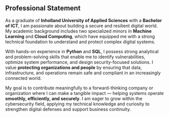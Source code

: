 ## **Professional Statement**

As a graduate of **Inholland University of Applied Sciences** with a **Bachelor of ICT**, I am passionate about building a secure and resilient digital world. My academic background includes two specialized minors in **Machine Learning** and **Cloud Computing**, which have equipped me with a strong technical foundation to understand and protect complex digital systems.

With hands-on experience in **Python** and **SQL**, I possess strong analytical and problem-solving skills that enable me to identify vulnerabilities, optimize system performance, and design security-focused solutions. I value **protecting organizations and people** by ensuring that data, infrastructure, and operations remain safe and compliant in an increasingly connected world.

My goal is to contribute meaningfully to a forward-thinking company or organization where I can make a tangible impact — helping systems operate **smoothly, efficiently, and securely**. I am eager to grow within the cybersecurity field, applying my technical knowledge and curiosity to strengthen digital defenses and support business continuity.
